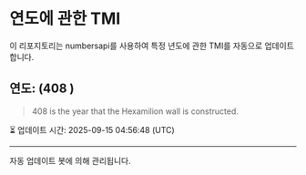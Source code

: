 
# 연도에 관한 TMI

이 리포지토리는 numbersapi를 사용하여 특정 년도에 관한 TMI를 자동으로 업데이트합니다.

## 연도: (408 )
> 408 is the year that the Hexamilion wall is constructed.

⏳ 업데이트 시간: 2025-09-15 04:56:48 (UTC)

---
자동 업데이트 봇에 의해 관리됩니다.
